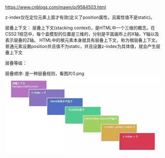 https://www.cnblogs.com/mawn/p/9584503.html

z-index仅在定位元素上面才有效(定义了position属性，且属性值不是static)。




层叠上下文：
    层叠上下文(stacking context)，是HTML中一个三维的概念。在CSS2.1规范中，每个盒模型的位置是三维的，分别是平面画布上的X轴，Y轴以及表示层叠的Z轴。
    HTML中的根元素<html></html>本身就具有层叠上下文，称为根层叠上下文。
    普通元素设置position并且值不为static，并且设置z-index为具体值，就会产生层叠上下文


层叠等级：


层叠顺序:
        是一种层叠规则，看图片0.png
        ![](./01.png)
